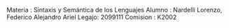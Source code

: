 Materia : Sintaxis y Semántica de los Lenguajes
Alumno : Nardelli Lorenzo, Federico Alejandro Ariel
Legajo: 2099111
Comision : K2002